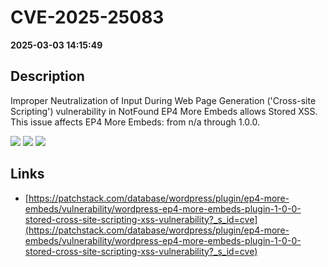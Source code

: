 # CVE-2025-25083

**2025-03-03 14:15:49**

## Description
Improper Neutralization of Input During Web Page Generation ('Cross-site Scripting') vulnerability in NotFound EP4 More Embeds allows Stored XSS. This issue affects EP4 More Embeds: from n/a through 1.0.0.

![](https://img.shields.io/static/v1?label=Score&message=7.1&color=red)
![](https://img.shields.io/static/v1?label=Severity&message=HIGH&color=red)
![](https://img.shields.io/static/v1?label=CWE&message=XSS&color=green)

## Links
- [https://patchstack.com/database/wordpress/plugin/ep4-more-embeds/vulnerability/wordpress-ep4-more-embeds-plugin-1-0-0-stored-cross-site-scripting-xss-vulnerability?_s_id=cve](https://patchstack.com/database/wordpress/plugin/ep4-more-embeds/vulnerability/wordpress-ep4-more-embeds-plugin-1-0-0-stored-cross-site-scripting-xss-vulnerability?_s_id=cve)
